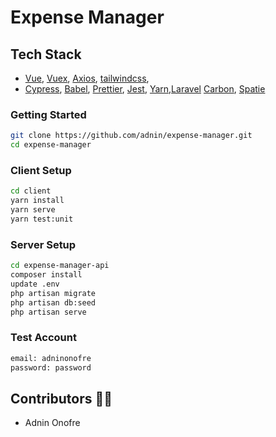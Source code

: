 # Expense Manager

## Tech Stack
- [Vue](https://vuejs.org/), [Vuex](https://vuex.vuejs.org/),
  [Axios](https://axios-http.com/docs/intro), [tailwindcss](https://tailwindcss.com/),
- [Cypress](https://www.cypress.io/), [Babel](https://babeljs.io/),
  [Prettier](https://prettier.io/), [Jest](https://jestjs.io/), 
  [Yarn](https://yarnpkg.com/),[Laravel](https://laravel.com/)
  [Carbon](https://carbon.nesbot.com/docs/), [Spatie](https://spatie.be/docs/laravel-permission/v5/introduction)

### Getting Started 

```sh
git clone https://github.com/adnin/expense-manager.git
cd expense-manager
```

### Client Setup

```sh
cd client
yarn install
yarn serve
yarn test:unit
```

### Server Setup

```sh
cd expense-manager-api
composer install
update .env
php artisan migrate
php artisan db:seed
php artisan serve
```

### Test Account

```sh
email: adninonofre
password: password
```

## Contributors 👨‍💻

- Adnin Onofre